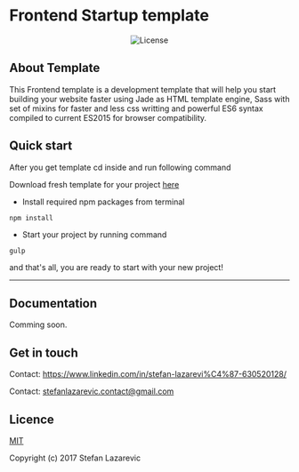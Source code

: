 # Frontend Startup template

<p align="center"><img src="https://img.shields.io/npm/l/vue.svg" alt="License"></p>

## About Template

This Frontend template is a development template that will help you start building your website faster using Jade as HTML template engine, Sass with set of mixins for faster and less css writting and powerful ES6 syntax compiled to current ES2015 for browser compatibility.

## Quick start
After you get template cd inside and run following command

Download fresh template for your project [here](https://gitgub.com/stefanlazarevic/template/archive/master.zip)

* Install required npm packages from terminal

```
npm install
```

* Start your project by running command

```
gulp
```

and that's all, you are ready to start with your new project!

------

## Documentation

Comming soon.

## Get in touch

Contact: https://www.linkedin.com/in/stefan-lazarevi%C4%87-630520128/

Contact: stefanlazarevic.contact@gmail.com

## Licence

[MIT](http://opensource.org/licenses/MIT)

Copyright (c) 2017 Stefan Lazarevic
